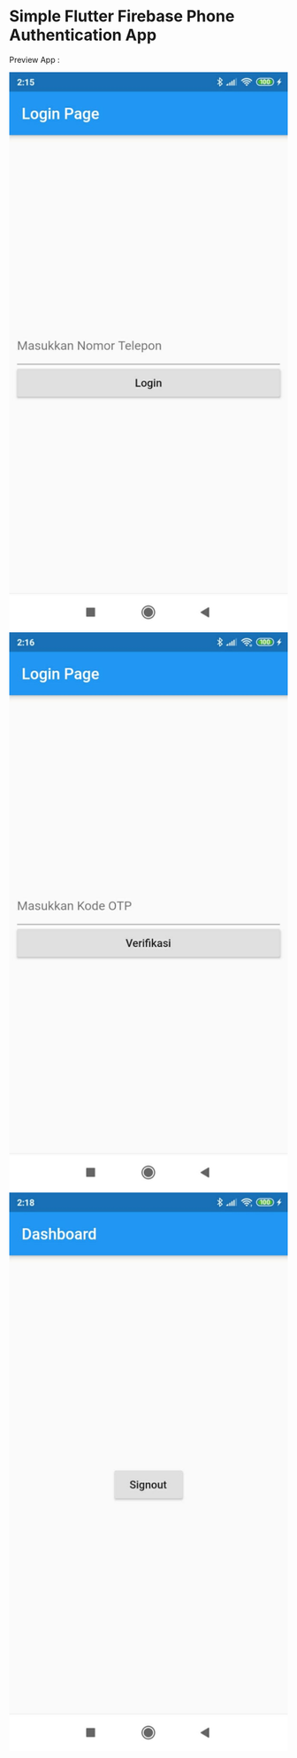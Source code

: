 # Simple Flutter Firebase Phone Authentication App

Preview App :

![Phone Number](/page1.jpeg)
![Verify OTP](/page2.jpeg)
![Dashboard](/page3.jpeg)
